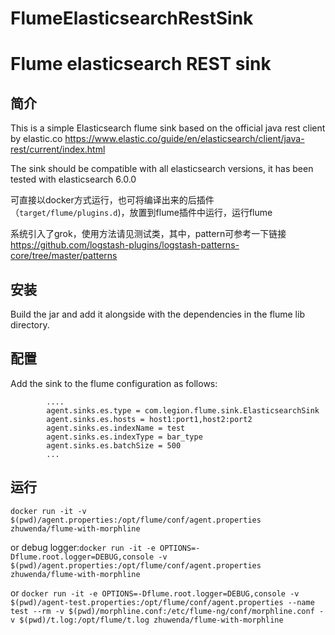 # FlumeElasticsearchRestSink
Flume elasticsearch REST sink
=============================

简介
--

This is a simple Elasticsearch flume sink based on the official java rest client by elastic.co https://www.elastic.co/guide/en/elasticsearch/client/java-rest/current/index.html

The sink should be compatible with all elasticsearch versions, it has been tested with elasticsearch 6.0.0

可直接以docker方式运行，也可将编译出来的后插件（`target/flume/plugins.d`)，放置到flume插件中运行，运行flume

系统引入了grok，使用方法请见测试类，其中，pattern可参考一下链接
https://github.com/logstash-plugins/logstash-patterns-core/tree/master/patterns

安装
--

Build the jar and add it alongside with the dependencies in the flume lib directory.

配置
--

Add the sink to the flume configuration as follows:
```
        ....
        agent.sinks.es.type = com.legion.flume.sink.ElasticsearchSink
        agent.sinks.es.hosts = host1:port1,host2:port2
        agent.sinks.es.indexName = test
        agent.sinks.es.indexType = bar_type
        agent.sinks.es.batchSize = 500
        ...
```

运行
--
`docker run -it -v $(pwd)/agent.properties:/opt/flume/conf/agent.properties zhuwenda/flume-with-morphline`

or debug logger:`docker run -it -e OPTIONS=-Dflume.root.logger=DEBUG,console -v $(pwd)/agent.properties:/opt/flume/conf/agent.properties zhuwenda/flume-with-morphline`

or `docker run -it -e OPTIONS=-Dflume.root.logger=DEBUG,console -v $(pwd)/agent-test.properties:/opt/flume/conf/agent.properties --name test --rm -v $(pwd)/morphline.conf:/etc/flume-ng/conf/morphline.conf -v $(pwd)/t.log:/opt/flume/t.log zhuwenda/flume-with-morphline`
